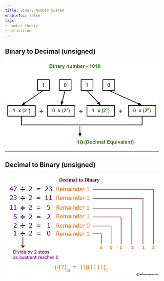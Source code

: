 ```yaml
---
title: Binary Number System
enableToc: false
tags: 
- number-theory
- definition
---
```

## Binary to Decimal (unsigned)

![binary to decimal conversion](notes/assets/binary2decimal.png#invert_B)


-----

## Decimal to Binary (unsigned)

![decimal to binary conversion](notes/assets/decimal2binary.png#invert_B)



